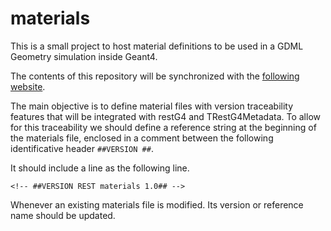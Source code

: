 # materials

This is a small project to host material definitions to be used in a GDML Geometry simulation inside Geant4.

The contents of this repository will be synchronized with the [following website](https://sultan.unizar.es/materials/).

The main objective is to define material files with version traceability features that will be integrated with restG4 and TRestG4Metadata.
To allow for this traceability we should define a reference string at the beginning of the materials file, 
enclosed in a comment between the following identificative header `##VERSION ##`.

It should include a line as the following line.
```
<!-- ##VERSION REST materials 1.0## -->
```

Whenever an existing materials file is modified. Its version or reference name should be updated.